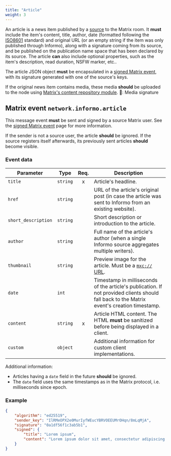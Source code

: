 ```yaml
---
title: "Article"
weight: 3
---
```


An article is a news item published by a
[source](/information-distribution/sources) to the Matrix room. It **must**
include the item's content, title, author, date (formatted following the
[ISO8601](https://tools.ietf.org/html/rfc3339) standard) and original URL (or an
empty string if the item was only published through Informo), along with a
signature coming from its source, and be published on the publication name space
that has been declared by its source. The article **can** also include optional
properties, such as the item's description, read duration, NSFW marker, etc..

The article JSON object **must** be encapsulated in a [signed Matrix
event](/information-distribution/signature), with its signature generated with
one of the source's keys.

If the original news item contains media, these media **should** be uploaded to
the node using [Matrix's content repository
module](https://matrix.org/docs/spec/client_server/r0.4.0.html#id112).
🔧: Media signature

## Matrix event `network.informo.article`

This message event **must** be sent and signed by a source Matrix user. See the
[signed Matrix event](/information-distribution/signature/#signed-matrix-event)
page for more information.

If the sender is not a source user, the article **should** be ignored. If the
source registers itself afterwards, its previously sent articles **should**
become visible.


### Event data

|      Parameter      |   Type   | Req. |                                                                Description                                                                 |
| ------------------- | -------- | :--: | ------------------------------------------------------------------------------------------------------------------------------------------ |
| `title`             | `string` |  x   | Article's headline.                                                                                                                        |
| `href`              | `string` |      | URL of the article's original post (in case the article was sent to Informo from an existing website).                                     |
| `short_description` | `string` |      | Short description or introduction to the article.                                                                                          |
| `author`            | `string` |      | Full name of the article's author (when a single Informo source aggregates multiple writers).                                              |
| `thumbnail`         | `string` |      | Preview image for the article. Must be a [`mxc://` URL](https://matrix.org/docs/spec/client_server/r0.4.0.html#id112).                     |
| `date`              | `int`    |      | Timestamp in milliseconds of the article's publication. If not provided clients should fall back to the Matrix event's creation timestamp. |
| `content`           | `string` |  x   | Article HTML content. The HTML **must** be sanitized before being displayed in a client.                                                   |
| `custom`            | `object` |      | Additional information for custom client implementations.                                                                                  |

Additional information:

- Articles having a `date` field in the future **should** be ignored.
- The `date` field uses the same timestamps as in the Matrix protocol, i.e.
  milliseconds since epoch.


### Example

```json
{
    "algorithm": "ed25519",
    "sender_key": "IlRMeOPX2e0MurIyfWEucYBRVOEEUMrOHqn/8mLqMjA",
    "signature": "0a1df56f1c3ab5b1",
    "signed": {
        "title": "Lorem ipsum",
        "content": "Lorem ipsum dolor sit amet, consectetur adipiscing elit."
    }
}
```